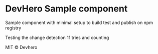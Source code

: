 # DevHero Sample component

Sample component with minimal setup to build test and publish on npm registry

Testing the change detection 11 tries and counting

MIT © Devhero
